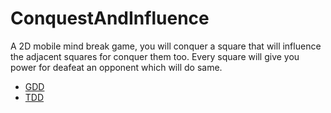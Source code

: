 # ConquestAndInfluence
A 2D mobile mind break game, you will conquer a square that will influence the adjacent squares for conquer them too. Every square will give you power for deafeat an opponent which will do same.

* [GDD](./Documentations/GDD.md "GDD")
* [TDD](./Documentations/TDD.md "TDD")
